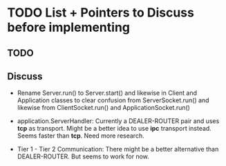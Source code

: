 TODO List + Pointers to Discuss before implementing
===================================================

TODO
----

Discuss
-------

* Rename Server.run() to Server.start() and likewise in Client and Application classes to clear confusion from ServerSocket.run() and likewise from ClientSocket.run() and ApplicationSocket.run()

* application.ServerHandler: Currently a DEALER-ROUTER pair and uses __tcp__ as transport. Might be a better idea to use __ipc__ transport instead. Seems faster than __tcp__. Need more research.

* Tier 1 - Tier 2 Communication: There might be a better alternative than DEALER-ROUTER. But seems to work for now.

